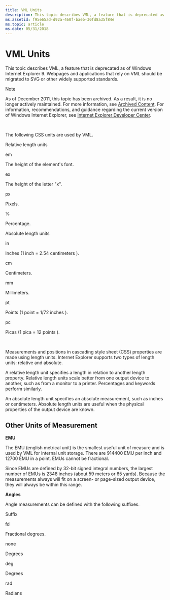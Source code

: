 ```yaml
---
title: VML Units
description: This topic describes VML, a feature that is deprecated as of Windows Internet Explorer 9. Webpages and applications that rely on VML should be migrated to SVG or other widely supported standards.
ms.assetid: f95e65ad-d92a-460f-baeb-30fd8a35f84e
ms.topic: article
ms.date: 05/31/2018
---
```


# VML Units

This topic describes VML, a feature that is deprecated as of Windows Internet Explorer 9. Webpages and applications that rely on VML should be migrated to SVG or other widely supported standards.

> [!Note]  
> As of December 2011, this topic has been archived. As a result, it is no longer actively maintained. For more information, see [Archived Content](https://docs.microsoft.com/previous-versions/windows/internet-explorer/ie-developer/). For information, recommendations, and guidance regarding the current version of Windows Internet Explorer, see [Internet Explorer Developer Center](https://go.microsoft.com/fwlink/p/?linkid=204313).

 

The following CSS units are used by VML.



Relative length units

em

The height of the element's font.

ex

The height of the letter "x".

px

Pixels.

%

Percentage.

Absolute length units

in

Inches (1 inch = 2.54 centimeters ).

cm

Centimeters.

mm

Millimeters.

pt

Points (1 point = 1/72 inches ).

pc

Picas (1 pica = 12 points ).



 

Measurements and positions in cascading style sheet (CSS) properties are made using length units. Internet Explorer supports two types of length units: relative and absolute.

A relative length unit specifies a length in relation to another length property. Relative length units scale better from one output device to another, such as from a monitor to a printer. Percentages and keywords perform similarly.

An absolute length unit specifies an absolute measurement, such as inches or centimeters. Absolute length units are useful when the physical properties of the output device are known.

## Other Units of Measurement

**EMU**

The EMU (english metrical unit) is the smallest useful unit of measure and is used by VML for internal unit storage. There are 914400 EMU per inch and 12700 EMU in a point. EMUs cannot be fractional.

Since EMUs are defined by 32-bit signed integral numbers, the largest number of EMUs is 2348 inches (about 59 meters or 65 yards). Because the measurements always will fit on a screen- or page-sized output device, they will always be within this range.

**Angles**

Angle measurements can be defined with the following suffixes.



Suffix

fd

Fractional degrees.

none

Degrees

deg

Degrees

rad

Radians



 

 

 





